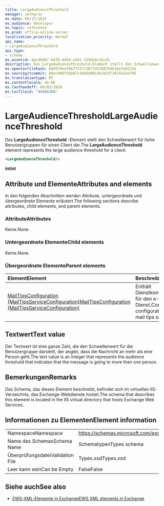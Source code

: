```yaml
---
title: LargeAudienceThreshold
manager: sethgros
ms.date: 09/17/2015
ms.audience: Developer
ms.topic: reference
ms.prod: office-online-server
localization_priority: Normal
api_name:
- LargeAudienceThreshold
api_type:
- schema
ms.assetid: dacd9db7-b8f0-445d-a3d1-3356b8c2bcd1
description: Das LargeAudienceThreshold-Element stellt den Schwellenwert für hohe Benutzergruppen für einen Client dar.
ms.openlocfilehash: 6d85f9eaf8b7723713877d376876461befa92324
ms.sourcegitcommit: 88ec988f2bb67c1866d06b361615f3674a24e795
ms.translationtype: MT
ms.contentlocale: de-DE
ms.lasthandoff: 06/03/2020
ms.locfileid: "44466388"
---
```

# <a name="largeaudiencethreshold"></a><span data-ttu-id="5e12c-103">LargeAudienceThreshold</span><span class="sxs-lookup"><span data-stu-id="5e12c-103">LargeAudienceThreshold</span></span>

<span data-ttu-id="5e12c-104">Das **LargeAudienceThreshold** -Element stellt den Schwellenwert für hohe Benutzergruppen für einen Client dar.</span><span class="sxs-lookup"><span data-stu-id="5e12c-104">The **LargeAudienceThreshold** element represents the large audience threshold for a client.</span></span> 
  
```XML
<LargeAudienceThreshold/>
```

 <span data-ttu-id="5e12c-105">**int**</span><span class="sxs-lookup"><span data-stu-id="5e12c-105">**int**</span></span>
## <a name="attributes-and-elements"></a><span data-ttu-id="5e12c-106">Attribute und Elemente</span><span class="sxs-lookup"><span data-stu-id="5e12c-106">Attributes and elements</span></span>

<span data-ttu-id="5e12c-107">In den folgenden Abschnitten werden Attribute, untergeordnete und übergeordnete Elemente erläutert.</span><span class="sxs-lookup"><span data-stu-id="5e12c-107">The following sections describe attributes, child elements, and parent elements.</span></span>
  
### <a name="attributes"></a><span data-ttu-id="5e12c-108">Attribute</span><span class="sxs-lookup"><span data-stu-id="5e12c-108">Attributes</span></span>

<span data-ttu-id="5e12c-109">Keine.</span><span class="sxs-lookup"><span data-stu-id="5e12c-109">None.</span></span>
  
### <a name="child-elements"></a><span data-ttu-id="5e12c-110">Untergeordnete Elemente</span><span class="sxs-lookup"><span data-stu-id="5e12c-110">Child elements</span></span>

<span data-ttu-id="5e12c-111">Keine.</span><span class="sxs-lookup"><span data-stu-id="5e12c-111">None.</span></span>
  
### <a name="parent-elements"></a><span data-ttu-id="5e12c-112">Übergeordnete Elemente</span><span class="sxs-lookup"><span data-stu-id="5e12c-112">Parent elements</span></span>

|<span data-ttu-id="5e12c-113">**Element**</span><span class="sxs-lookup"><span data-stu-id="5e12c-113">**Element**</span></span>|<span data-ttu-id="5e12c-114">**Beschreibung**</span><span class="sxs-lookup"><span data-stu-id="5e12c-114">**Description**</span></span>|
|:-----|:-----|
|[<span data-ttu-id="5e12c-115">MailTipsConfiguration (MailTipsServiceConfiguration)</span><span class="sxs-lookup"><span data-stu-id="5e12c-115">MailTipsConfiguration (MailTipsServiceConfiguration)</span></span>](mailtipsconfiguration-mailtipsserviceconfiguration.md) <br/> |<span data-ttu-id="5e12c-116">Enthält Dienstkonfigurationsinformationen für den e-Mail-Spitzen Dienst.</span><span class="sxs-lookup"><span data-stu-id="5e12c-116">Contains service configuration information for the mail tips service.</span></span>  <br/> |
   
## <a name="text-value"></a><span data-ttu-id="5e12c-117">Textwert</span><span class="sxs-lookup"><span data-stu-id="5e12c-117">Text value</span></span>

<span data-ttu-id="5e12c-118">Der Textwert ist eine ganze Zahl, die den Schwellenwert für die Benutzergruppe darstellt, der angibt, dass die Nachricht an mehr als eine Person geht.</span><span class="sxs-lookup"><span data-stu-id="5e12c-118">The text value is an integer that represents the audience threshold that indicates that the message is going to more than one person.</span></span>
  
## <a name="remarks"></a><span data-ttu-id="5e12c-119">Bemerkungen</span><span class="sxs-lookup"><span data-stu-id="5e12c-119">Remarks</span></span>

<span data-ttu-id="5e12c-120">Das Schema, das dieses Element beschreibt, befindet sich im virtuellen IIS-Verzeichnis, das Exchange-Webdienste hostet.</span><span class="sxs-lookup"><span data-stu-id="5e12c-120">The schema that describes this element is located in the IIS virtual directory that hosts Exchange Web Services.</span></span>
  
## <a name="element-information"></a><span data-ttu-id="5e12c-121">Informationen zu Elementen</span><span class="sxs-lookup"><span data-stu-id="5e12c-121">Element information</span></span>

|||
|:-----|:-----|
|<span data-ttu-id="5e12c-122">Namespace</span><span class="sxs-lookup"><span data-stu-id="5e12c-122">Namespace</span></span>  <br/> |https://schemas.microsoft.com/exchange/services/2006/types  <br/> |
|<span data-ttu-id="5e12c-123">Name des Schemas</span><span class="sxs-lookup"><span data-stu-id="5e12c-123">Schema Name</span></span>  <br/> |<span data-ttu-id="5e12c-124">Schematypen</span><span class="sxs-lookup"><span data-stu-id="5e12c-124">Types schema</span></span>  <br/> |
|<span data-ttu-id="5e12c-125">Überprüfungsdatei</span><span class="sxs-lookup"><span data-stu-id="5e12c-125">Validation File</span></span>  <br/> |<span data-ttu-id="5e12c-126">Types.xsd</span><span class="sxs-lookup"><span data-stu-id="5e12c-126">Types.xsd</span></span>  <br/> |
|<span data-ttu-id="5e12c-127">Leer kann sein</span><span class="sxs-lookup"><span data-stu-id="5e12c-127">Can be Empty</span></span>  <br/> |<span data-ttu-id="5e12c-128">False</span><span class="sxs-lookup"><span data-stu-id="5e12c-128">False</span></span>  <br/> |
   
## <a name="see-also"></a><span data-ttu-id="5e12c-129">Siehe auch</span><span class="sxs-lookup"><span data-stu-id="5e12c-129">See also</span></span>



- [<span data-ttu-id="5e12c-130">EWS-XML-Elemente in Exchange</span><span class="sxs-lookup"><span data-stu-id="5e12c-130">EWS XML elements in Exchange</span></span>](ews-xml-elements-in-exchange.md)

